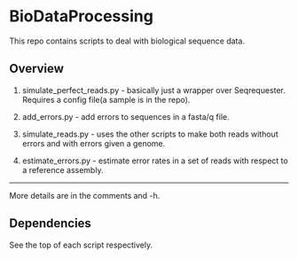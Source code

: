 # BioDataProcessing
This repo contains scripts to deal with biological sequence data.

## Overview
1. simulate_perfect_reads.py - basically just a wrapper over Seqrequester. Requires a config file(a sample is in the repo).

2. add_errors.py - add errors to sequences in a fasta/q file.

3. simulate_reads.py - uses the other scripts to make both reads without errors and with errors given a genome.

4. estimate_errors.py - estimate error rates in a set of reads with respect to a reference assembly.
------------------------------------------
More details are in the comments and -h.

## Dependencies
See the top of each script respectively.

